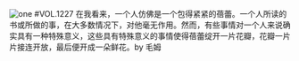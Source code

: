 ![one](http://image.wufazhuce.com/FvrgsXVJbx7FkwXdSNqrDgP6_sDZ)
#VOL.1227
在我看来，一个人仿佛是一个包得紧紧的蓓蕾。一个人所读的书或所做的事，在大多数情况下，对他毫无作用。然而，有些事情对一个人来说确实具有一种特殊意义，这些具有特殊意义的事情使得蓓蕾绽开一片花瓣，花瓣一片片接连开放，最后便开成一朵鲜花。by 毛姆